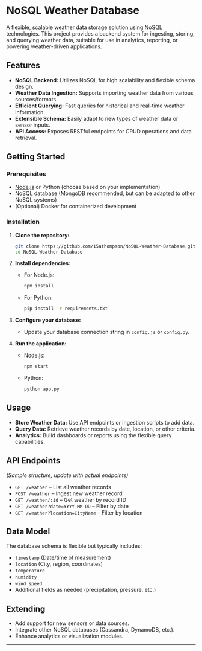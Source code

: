 # NoSQL Weather Database

A flexible, scalable weather data storage solution using NoSQL technologies. This project provides a backend system for ingesting, storing, and querying weather data, suitable for use in analytics, reporting, or powering weather-driven applications.

## Features

- **NoSQL Backend:** Utilizes NoSQL for high scalability and flexible schema design.
- **Weather Data Ingestion:** Supports importing weather data from various sources/formats.
- **Efficient Querying:** Fast queries for historical and real-time weather information.
- **Extensible Schema:** Easily adapt to new types of weather data or sensor inputs.
- **API Access:** Exposes RESTful endpoints for CRUD operations and data retrieval.

## Getting Started

### Prerequisites

- [Node.js](https://nodejs.org/) or Python (choose based on your implementation)
- NoSQL database (MongoDB recommended, but can be adapted to other NoSQL systems)
- (Optional) Docker for containerized development

### Installation

1. **Clone the repository:**
    ```bash
    git clone https://github.com/15athompson/NoSQL-Weather-Database.git
    cd NoSQL-Weather-Database
    ```

2. **Install dependencies:**
    - For Node.js:
        ```bash
        npm install
        ```
    - For Python:
        ```bash
        pip install -r requirements.txt
        ```

3. **Configure your database:**
    - Update your database connection string in `config.js` or `config.py`.

4. **Run the application:**
    - Node.js:
        ```bash
        npm start
        ```
    - Python:
        ```bash
        python app.py
        ```

## Usage

- **Store Weather Data:** Use API endpoints or ingestion scripts to add data.
- **Query Data:** Retrieve weather records by date, location, or other criteria.
- **Analytics:** Build dashboards or reports using the flexible query capabilities.

## API Endpoints

_(Sample structure, update with actual endpoints)_

- `GET /weather` – List all weather records
- `POST /weather` – Ingest new weather record
- `GET /weather/:id` – Get weather by record ID
- `GET /weather?date=YYYY-MM-DD` – Filter by date
- `GET /weather?location=CityName` – Filter by location

## Data Model

The database schema is flexible but typically includes:

- `timestamp` (Date/time of measurement)
- `location` (City, region, coordinates)
- `temperature`
- `humidity`
- `wind_speed`
- Additional fields as needed (precipitation, pressure, etc.)

## Extending

- Add support for new sensors or data sources.
- Integrate other NoSQL databases (Cassandra, DynamoDB, etc.).
- Enhance analytics or visualization modules.



---
